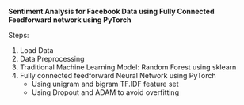 **Sentiment Analysis for Facebook Data using Fully Connected Feedforward network using PyTorch**

Steps:
1. Load Data
2. Data Preprocessing
3. Traditional Machine Learning Model: Random Forest using sklearn
4. Fully connected feedforward Neural Network using PyTorch 
   - Using unigram and bigram TF.IDF feature set
   - Using Dropout and ADAM to avoid overfitting
